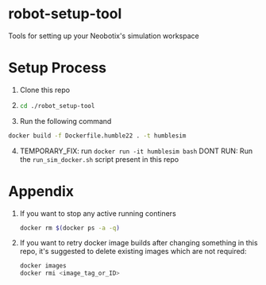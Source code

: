 # robot-setup-tool

Tools for setting up your Neobotix's simulation workspace

# Setup Process

1. Clone this repo

2. ```bash
   cd ./robot_setup-tool
   ```

3. Run the following command
  ```bash
  docker build -f Dockerfile.humble22 . -t humblesim
  ```

4. TEMPORARY_FIX: run ```docker run -it humblesim bash```
   DONT RUN: Run the ```run_sim_docker.sh``` script present in this repo

# Appendix

1. If you want to stop any active running continers
   ```bash
   docker rm $(docker ps -a -q)
   ```

2. If you want to retry docker image builds after changing something in this repo, it's suggested to delete existing images which are not required:
   ```bash
   docker images
   docker rmi <image_tag_or_ID>
   ```
